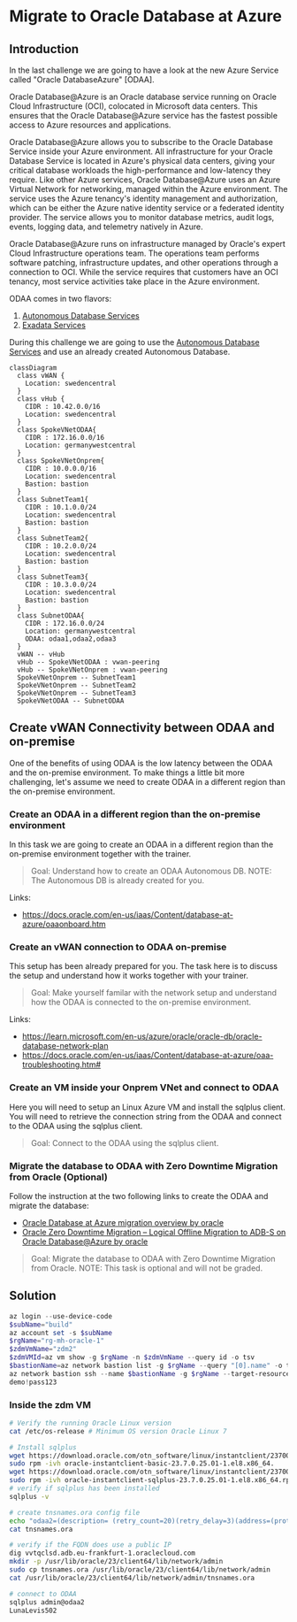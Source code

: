 # Migrate to Oracle Database at Azure

## Introduction

In the last challenge we are going to have a look at the new Azure Service called "Oracle DatabaseAzure" [ODAA].

Oracle Database@Azure is an Oracle database service running on Oracle Cloud Infrastructure (OCI), colocated in Microsoft data centers. This ensures that the Oracle Database@Azure service has the fastest possible access to Azure resources and applications.

Oracle Database@Azure allows you to subscribe to the Oracle Database Service inside your Azure environment. All infrastructure for your Oracle Database Service is located in Azure's physical data centers, giving your critical database workloads the high-performance and low-latency they require. Like other Azure services, Oracle Database@Azure uses an Azure Virtual Network for networking, managed within the Azure environment. The service uses the Azure tenancy's identity management and authorization, which can be either the Azure native identity service or a federated identity provider. The service allows you to monitor database metrics, audit logs, events, logging data, and telemetry natively in Azure.

Oracle Database@Azure runs on infrastructure managed by Oracle's expert Cloud Infrastructure operations team. The operations team performs software patching, infrastructure updates, and other operations through a connection to OCI. While the service requires that customers have an OCI tenancy, most service activities take place in the Azure environment.

ODAA comes in two flavors:

1. [Autonomous Database Services](https://docs.oracle.com/en-us/iaas/Content/database-at-azure-autonomous/odadb-autonomous-database-services.html)
2. [Exadata Services](https://docs.oracle.com/en-us/iaas/Content/database-at-azure-exadata/odexa-exadata-services.html)

During this challenge we are going to use the [Autonomous Database Services](https://docs.oracle.com/en-us/iaas/Content/database-at-azure-autonomous/odadb-autonomous-database-services.html) and use an already created Autonomous Database.

~~~mermaid
classDiagram
  class vWAN {
    Location: swedencentral
  }
  class vHub {
    CIDR : 10.42.0.0/16
    Location: swedencentral
  }
  class SpokeVNetODAA{
    CIDR : 172.16.0.0/16
    Location: germanywestcentral
  }
  class SpokeVNetOnprem{
    CIDR : 10.0.0.0/16
    Location: swedencentral
    Bastion: bastion
  }
  class SubnetTeam1{
    CIDR : 10.1.0.0/24
    Location: swedencentral
    Bastion: bastion
  }
  class SubnetTeam2{
    CIDR : 10.2.0.0/24
    Location: swedencentral
    Bastion: bastion
  }
  class SubnetTeam3{
    CIDR : 10.3.0.0/24
    Location: swedencentral
    Bastion: bastion
  }
  class SubnetODAA{
    CIDR : 172.16.0.0/24
    Location: germanywestcentral
    ODAA: odaa1,odaa2,odaa3
  }
  vWAN -- vHub
  vHub -- SpokeVNetODAA : vwan-peering
  vHub -- SpokeVNetOnprem : vwan-peering
  SpokeVNetOnprem -- SubnetTeam1
  SpokeVNetOnprem -- SubnetTeam2
  SpokeVNetOnprem -- SubnetTeam3
  SpokeVNetODAA -- SubnetODAA
~~~

## Create vWAN Connectivity between ODAA and on-premise 

One of the benefits of using ODAA is the low latency between the ODAA and the on-premise environment. To make things a little bit more challenging, let's assume we need to create ODAA in a different region than the on-premise environment.

### Create an ODAA in a different region than the on-premise environment

In this task we are going to create an ODAA in a different region than the on-premise environment together with the trainer.

> Goal: Understand how to create an ODAA Autonomous DB. 
> NOTE: The Autonomous DB is already created for you.

Links:
- https://docs.oracle.com/en-us/iaas/Content/database-at-azure/oaaonboard.htm

### Create an vWAN connection to ODAA on-premise

This setup has been already prepared for you. The task here is to discuss the setup and understand how it works together with your trainer.

> Goal: Make yourself familar with the network setup and understand how the ODAA is connected to the on-premise environment.

Links:

- https://learn.microsoft.com/en-us/azure/oracle/oracle-db/oracle-database-network-plan
- https://docs.oracle.com/en-us/iaas/Content/database-at-azure/oaa-troubleshooting.htm#

### Create an VM inside your Onprem VNet and connect to ODAA

Here you will need to setup an Linux Azure VM and install the sqlplus client.
You will need to retrieve the connection string from the ODAA and connect to the ODAA using the sqlplus client.

> Goal: Connect to the ODAA using the sqlplus client.

### Migrate the database to ODAA with Zero Downtime Migration from Oracle (Optional)

Follow the instruction at the two following links to create the ODAA and migrate the database:

- [Oracle Database at Azure migration overview by oracle](https://docs.oracle.com/en/solutions/oracle-db-at-azure-migration/index.html#GUID-54E96CD1-06E9-4D82-B8EC-DCF919C32557)
- [Oracle Zero Downtime Migration – Logical Offline Migration to ADB-S on Oracle Database@Azure by oracle](https://www.oracle.com/a/otn/docs/database/zdm-logical-offline-migration-to-oracle-at-azure-adb-s.pdf)

> Goal: Migrate the database to ODAA with Zero Downtime Migration from Oracle.
> NOTE: This task is optional and will not be graded.

## Solution

~~~powershell
az login --use-device-code
$subName="build"
az account set -s $subName
$rgName="rg-mh-oracle-1"
$zdmVmName="zdm2"
$zdmVMId=az vm show -g $rgName -n $zdmVmName --query id -o tsv
$bastionName=az network bastion list -g $rgName --query "[0].name" -o tsv
az network bastion ssh --name $bastionName -g $rgName --target-resource-id $zdmVMId --auth-type password --username chpinoto
demo!pass123
~~~

### Inside the zdm VM

~~~bash
# Verify the running Oracle Linux version
cat /etc/os-release # Minimum OS version Oracle Linux 7

# Install sqlplus
wget https://download.oracle.com/otn_software/linux/instantclient/2370000/oracle-instantclient-basic-23.7.0.25.01-1.el8.x86_64.rpm
sudo rpm -ivh oracle-instantclient-basic-23.7.0.25.01-1.el8.x86_64.
wget https://download.oracle.com/otn_software/linux/instantclient/2370000/oracle-instantclient-sqlplus-23.7.0.25.01-1.el8.x86_64.rpm
sudo rpm -ivh oracle-instantclient-sqlplus-23.7.0.25.01-1.el8.x86_64.rpm
# verify if sqlplus has been installed
sqlplus -v

# create tnsnames.ora config file
echo "odaa2=(description= (retry_count=20)(retry_delay=3)(address=(protocol=tcps)(port=1521)(host=vvtqclsd.adb.eu-frankfurt-1.oraclecloud.com))(connect_data=(service_name=g74e1d79d80e6af_odaa2_low.adb.oraclecloud.com))(security=(ssl_server_dn_match=no)))" | tnsnames.ora
cat tnsnames.ora

# verify if the FQDN does use a public IP
dig vvtqclsd.adb.eu-frankfurt-1.oraclecloud.com
mkdir -p /usr/lib/oracle/23/client64/lib/network/admin
sudo cp tnsnames.ora /usr/lib/oracle/23/client64/lib/network/admin
cat /usr/lib/oracle/23/client64/lib/network/admin/tnsnames.ora

# connect to ODAA
sqlplus admin@odaa2
LunaLevis502
~~~
